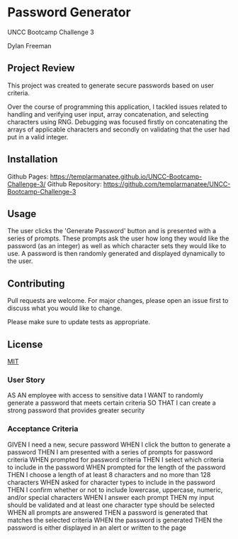 # Password Generator
UNCC Bootcamp Challenge 3

Dylan Freeman

## Project Review 

This project was created to generate secure passwords based on user criteria.

Over the course of programming this application, I tackled issues related to handling and verifying user input, array concatenation, and selecting characters using RNG. Debugging was focused firstly on concatenating the arrays of applicable characters and secondly on validating that the user had put in a valid integer. 

## Installation

Github Pages: https://templarmanatee.github.io/UNCC-Bootcamp-Challenge-3/
Github Repository: https://github.com/templarmanatee/UNCC-Bootcamp-Challenge-3

## Usage

The user clicks the 'Generate Password' button and is presented with a series of prompts. 
These prompts ask the user how long they would like the password (as an integer) as well as which character sets they would like to use.
A password is then randomly generated and displayed dynamically to the user. 

## Contributing
Pull requests are welcome. For major changes, please open an issue first to discuss what you would like to change.

Please make sure to update tests as appropriate.

## License
[MIT](https://choosealicense.com/licenses/mit/)

### User Story
AS AN employee with access to sensitive data
I WANT to randomly generate a password that meets certain criteria
SO THAT I can create a strong password that provides greater security
### Acceptance Criteria
GIVEN I need a new, secure password
WHEN I click the button to generate a password
THEN I am presented with a series of prompts for password criteria
WHEN prompted for password criteria
THEN I select which criteria to include in the password
WHEN prompted for the length of the password
THEN I choose a length of at least 8 characters and no more than 128 characters
WHEN asked for character types to include in the password
THEN I confirm whether or not to include lowercase, uppercase, numeric, and/or special characters
WHEN I answer each prompt
THEN my input should be validated and at least one character type should be selected
WHEN all prompts are answered
THEN a password is generated that matches the selected criteria
WHEN the password is generated
THEN the password is either displayed in an alert or written to the page
